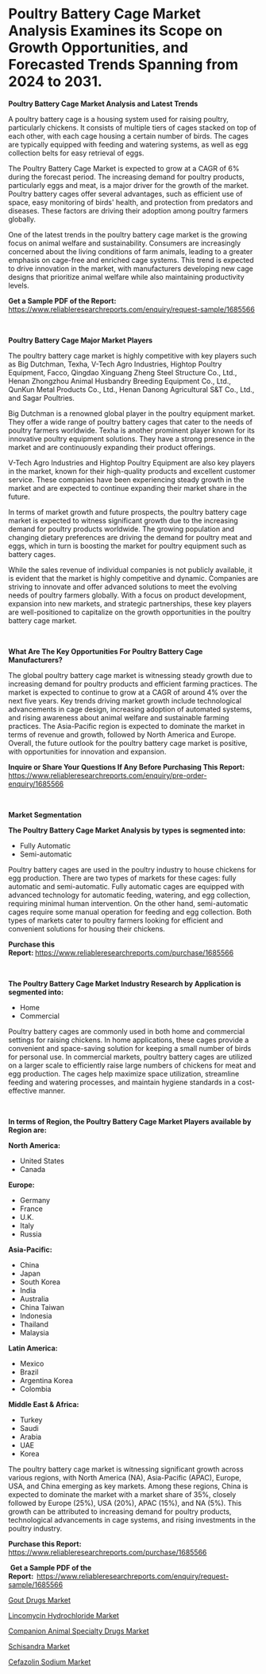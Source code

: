 <p><h1>Poultry Battery Cage Market Analysis Examines its Scope on Growth Opportunities, and Forecasted Trends Spanning from 2024 to 2031.</h1></p><p><strong>Poultry Battery Cage Market Analysis and Latest Trends</strong></p>
<p><p>A poultry battery cage is a housing system used for raising poultry, particularly chickens. It consists of multiple tiers of cages stacked on top of each other, with each cage housing a certain number of birds. The cages are typically equipped with feeding and watering systems, as well as egg collection belts for easy retrieval of eggs.</p><p>The Poultry Battery Cage Market is expected to grow at a CAGR of 6% during the forecast period. The increasing demand for poultry products, particularly eggs and meat, is a major driver for the growth of the market. Poultry battery cages offer several advantages, such as efficient use of space, easy monitoring of birds' health, and protection from predators and diseases. These factors are driving their adoption among poultry farmers globally.</p><p>One of the latest trends in the poultry battery cage market is the growing focus on animal welfare and sustainability. Consumers are increasingly concerned about the living conditions of farm animals, leading to a greater emphasis on cage-free and enriched cage systems. This trend is expected to drive innovation in the market, with manufacturers developing new cage designs that prioritize animal welfare while also maintaining productivity levels.</p></p>
<p><strong>Get a Sample PDF of the Report:&nbsp;</strong> <a href="https://www.reliableresearchreports.com/enquiry/request-sample/1685566">https://www.reliableresearchreports.com/enquiry/request-sample/1685566</a></p>
<p>&nbsp;</p>
<p><strong>Poultry Battery Cage Major Market Players</strong></p>
<p><p>The poultry battery cage market is highly competitive with key players such as Big Dutchman, Texha, V-Tech Agro Industries, Hightop Poultry Equipment, Facco, Qingdao Xinguang Zheng Steel Structure Co., Ltd., Henan Zhongzhou Animal Husbandry Breeding Equipment Co., Ltd., QunKun Metal Products Co., Ltd., Henan Danong Agricultural S&T Co., Ltd., and Sagar Poultries.</p><p>Big Dutchman is a renowned global player in the poultry equipment market. They offer a wide range of poultry battery cages that cater to the needs of poultry farmers worldwide. Texha is another prominent player known for its innovative poultry equipment solutions. They have a strong presence in the market and are continuously expanding their product offerings.</p><p>V-Tech Agro Industries and Hightop Poultry Equipment are also key players in the market, known for their high-quality products and excellent customer service. These companies have been experiencing steady growth in the market and are expected to continue expanding their market share in the future.</p><p>In terms of market growth and future prospects, the poultry battery cage market is expected to witness significant growth due to the increasing demand for poultry products worldwide. The growing population and changing dietary preferences are driving the demand for poultry meat and eggs, which in turn is boosting the market for poultry equipment such as battery cages.</p><p>While the sales revenue of individual companies is not publicly available, it is evident that the market is highly competitive and dynamic. Companies are striving to innovate and offer advanced solutions to meet the evolving needs of poultry farmers globally. With a focus on product development, expansion into new markets, and strategic partnerships, these key players are well-positioned to capitalize on the growth opportunities in the poultry battery cage market.</p></p>
<p>&nbsp;</p>
<p><strong>What Are The Key Opportunities For Poultry Battery Cage Manufacturers?</strong></p>
<p><p>The global poultry battery cage market is witnessing steady growth due to increasing demand for poultry products and efficient farming practices. The market is expected to continue to grow at a CAGR of around 4% over the next five years. Key trends driving market growth include technological advancements in cage design, increasing adoption of automated systems, and rising awareness about animal welfare and sustainable farming practices. The Asia-Pacific region is expected to dominate the market in terms of revenue and growth, followed by North America and Europe. Overall, the future outlook for the poultry battery cage market is positive, with opportunities for innovation and expansion.</p></p>
<p><strong>Inquire or Share Your Questions If Any Before Purchasing This Report:</strong> <a href="https://www.reliableresearchreports.com/enquiry/pre-order-enquiry/1685566">https://www.reliableresearchreports.com/enquiry/pre-order-enquiry/1685566</a></p>
<p>&nbsp;</p>
<p><strong>Market Segmentation</strong></p>
<p><strong>The Poultry Battery Cage Market Analysis by types is segmented into:</strong></p>
<p><ul><li>Fully Automatic</li><li>Semi-automatic</li></ul></p>
<p><p>Poultry battery cages are used in the poultry industry to house chickens for egg production. There are two types of markets for these cages: fully automatic and semi-automatic. Fully automatic cages are equipped with advanced technology for automatic feeding, watering, and egg collection, requiring minimal human intervention. On the other hand, semi-automatic cages require some manual operation for feeding and egg collection. Both types of markets cater to poultry farmers looking for efficient and convenient solutions for housing their chickens.</p></p>
<p><strong>Purchase this Report:&nbsp;</strong><a href="https://www.reliableresearchreports.com/purchase/1685566">https://www.reliableresearchreports.com/purchase/1685566</a></p>
<p>&nbsp;</p>
<p><strong>The Poultry Battery Cage Market Industry Research by Application is segmented into:</strong></p>
<p><ul><li>Home</li><li>Commercial</li></ul></p>
<p><p>Poultry battery cages are commonly used in both home and commercial settings for raising chickens. In home applications, these cages provide a convenient and space-saving solution for keeping a small number of birds for personal use. In commercial markets, poultry battery cages are utilized on a larger scale to efficiently raise large numbers of chickens for meat and egg production. The cages help maximize space utilization, streamline feeding and watering processes, and maintain hygiene standards in a cost-effective manner.</p></p>
<p>&nbsp;</p>
<p><strong>In terms of Region, the Poultry Battery Cage Market Players available by Region are:</strong></p>
<p>
    <p> <strong> North America: </strong>
        <ul>
            <li>United States</li>
            <li>Canada</li>
        </ul>
        </p> 
    <p> <strong> Europe: </strong>
        <ul>
            <li>Germany</li>
            <li>France</li>
            <li>U.K.</li>
            <li>Italy</li>
            <li>Russia</li>
        </ul>
        </p> 
    <p> <strong> Asia-Pacific: </strong>
        <ul>
            <li>China</li>
            <li>Japan</li>
            <li>South Korea</li>
            <li>India</li>
            <li>Australia</li>
            <li>China Taiwan</li>
            <li>Indonesia</li>
            <li>Thailand</li>
            <li>Malaysia</li>
        </ul>
        </p> 
    <p> <strong> Latin America: </strong>
        <ul>
            <li>Mexico</li>
            <li>Brazil</li>
            <li>Argentina Korea</li>
            <li>Colombia</li>
        </ul>
        </p> 
    <p> <strong> Middle East & Africa: </strong>
        <ul>
            <li>Turkey</li>
            <li>Saudi</li>
            <li>Arabia</li>
            <li>UAE</li>
            <li>Korea</li>
        </ul>
    </p>
    </p>
<p><p>The poultry battery cage market is witnessing significant growth across various regions, with North America (NA), Asia-Pacific (APAC), Europe, USA, and China emerging as key markets. Among these regions, China is expected to dominate the market with a market share of 35%, closely followed by Europe (25%), USA (20%), APAC (15%), and NA (5%). This growth can be attributed to increasing demand for poultry products, technological advancements in cage systems, and rising investments in the poultry industry.</p></p>
<p><strong>Purchase this Report: </strong><a href="https://www.reliableresearchreports.com/purchase/1685566">https://www.reliableresearchreports.com/purchase/1685566</a></p>
<p>&nbsp;<strong>Get a Sample PDF of the Report:&nbsp;&nbsp;</strong><a href="https://www.reliableresearchreports.com/enquiry/request-sample/1685566">https://www.reliableresearchreports.com/enquiry/request-sample/1685566</a></p>
<p><strong></strong></p>
<p><p><a href="https://medium.com/@v8581137/gout-drugs-market-trends-forecast-and-competitive-analysis-to-2031-11c1c216353a">Gout Drugs Market</a></p><p><a href="https://medium.com/@v8581137/lincomycin-hydrochloride-market-furnishes-information-on-market-share-market-trends-and-market-3befc33a0c32">Lincomycin Hydrochloride Market</a></p><p><a href="https://medium.com/@v8581137/companion-animal-specialty-drugs-market-size-reveals-the-best-marketing-channels-in-global-industry-227599f15fc5">Companion Animal Specialty Drugs Market</a></p><p><a href="https://medium.com/@v8581137/schisandra-market-analysis-its-cagr-market-segmentation-and-global-industry-overview-e10b35c30279">Schisandra Market</a></p><p><a href="https://medium.com/@v8581137/analyzing-cefazolin-sodium-market-global-industry-perspective-and-forecast-2024-to-2031-67c4871d05a5">Cefazolin Sodium Market</a></p></p>